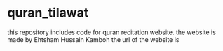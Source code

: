 # quran_tilawat
this repository includes code for quran recitation website.
the website is made by Ehtsham Hussain Kamboh
the url of the website is 
